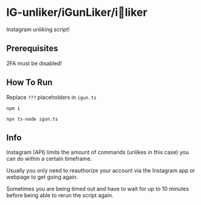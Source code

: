 # IG-unliker/iGunLiker/i🔫liker 

Instagram unliking script!

## Prerequisites

2FA must be disabled!

## How To Run

Replace `???` placeholders in `igun.ts`

`npm i`

`npx ts-node igun.ts`

## Info

Instagram (API) limits the amount of commands (unlikes in this case) you can do within a certain timeframe. 

Usually you only need to reauthorize your account via the Instagram app or webpage to get going again. 

Sometimes you are being timed out and have to wait for up to 10 minutes before being able to rerun the script again.